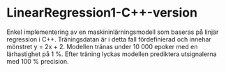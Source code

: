 # LinearRegression1-C++-version
Enkel implementering av en maskininlärningsmodell som baseras på linjär regression i C++.
Träningsdatan är i detta fall fördefinierad och innehar mönstret y = 2x + 2. 
Modellen tränas under 10 000 epoker med en lärhastighet på 1 %. 
Efter träning lyckas modellen prediktera utsignalerna med 100 % precision.
